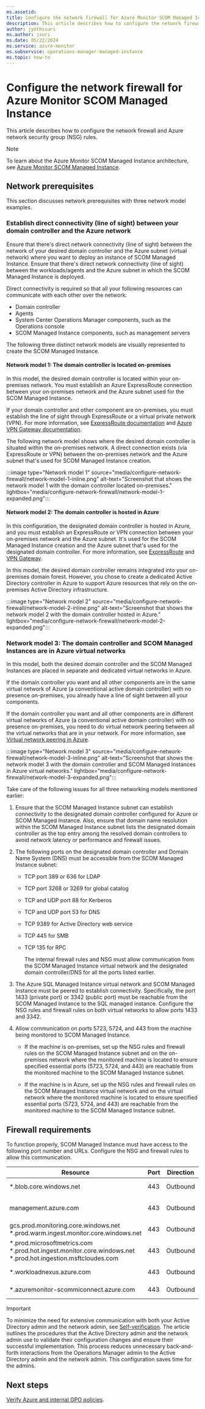 ```yaml
---
ms.assetid: 
title: Configure the network firewall for Azure Monitor SCOM Managed Instance
description: This article describes how to configure the network firewall.
author: jyothisuri
ms.author: jsuri
ms.date: 05/22/2024
ms.service: azure-monitor
ms.subservice: operations-manager-managed-instance
ms.topic: how-to
---
```


# Configure the network firewall for Azure Monitor SCOM Managed Instance

This article describes how to configure the network firewall and Azure network security group (NSG) rules.

> [!NOTE]
> To learn about the Azure Monitor SCOM Managed Instance architecture, see [Azure Monitor SCOM Managed Instance](overview.md).

## Network prerequisites

This section discusses network prerequisites with three network model examples.

### Establish direct connectivity (line of sight) between your domain controller and the Azure network

Ensure that there's direct network connectivity (line of sight) between the network of your desired domain controller and the Azure subnet (virtual network) where you want to deploy an instance of SCOM Managed Instance. Ensure that there's direct network connectivity (line of sight) between the workloads/agents and the Azure subnet in which the SCOM Managed Instance is deployed.

Direct connectivity is required so that all your following resources can communicate with each other over the network:

- Domain controller
- Agents
- System Center Operations Manager components, such as the Operations console
- SCOM Managed Instance components, such as management servers

The following three distinct network models are visually represented to create the SCOM Managed Instance.

#### Network model 1: The domain controller is located on-premises

In this model, the desired domain controller is located within your on-premises network. You must establish an Azure ExpressRoute connection between your on-premises network and the Azure subnet used for the SCOM Managed Instance.

If your domain controller and other component are on-premises, you must establish the line of sight through ExpressRoute or a virtual private network (VPN). For more information, see [ExpressRoute documentation](/azure/expressroute/) and [Azure VPN Gateway documentation](/azure/vpn-gateway/).

The following network model shows where the desired domain controller is situated within the on-premises network. A direct connection exists (via ExpressRoute or VPN) between the on-premises network and the Azure subnet that's used for SCOM Managed Instance creation.

:::image type="Network model 1" source="media/configure-network-firewall/network-model-1-inline.png" alt-text="Screenshot that shows the network model 1 with the domain controller located on-premises." lightbox="media/configure-network-firewall/network-model-1-expanded.png":::

#### Network model 2: The domain controller is hosted in Azure

In this configuration, the designated domain controller is hosted in Azure, and you must establish an ExpressRoute or VPN connection between your on-premises network and the Azure subnet. It's used for the SCOM Managed Instance creation and the Azure subnet that's used for the designated domain controller. For more information, see [ExpressRoute](/azure/expressroute/) and [VPN Gateway](/azure/vpn-gateway/).

In this model, the desired domain controller remains integrated into your on-premises domain forest. However, you chose to create a dedicated Active Directory controller in Azure to support Azure resources that rely on the on-premises Active Directory infrastructure.

:::image type="Network model 2" source="media/configure-network-firewall/network-model-2-inline.png" alt-text="Screenshot that shows the network model 2 with the domain controller hosted in Azure." lightbox="media/configure-network-firewall/network-model-2-expanded.png":::

### Network model 3: The domain controller and SCOM Managed Instances are in Azure virtual networks

In this model, both the desired domain controller and the SCOM Managed Instances are placed in separate and dedicated virtual networks in Azure.

If the domain controller you want and all other components are in the same virtual network of Azure (a conventional active domain controller) with no presence on-premises, you already have a line of sight between all your components.

If the domain controller you want and all other components are in different virtual networks of Azure (a conventional active domain controller) with no presence on-premises, you need to do virtual network peering between all the virtual networks that are in your network. For more information, see [Virtual network peering in Azure](/azure/virtual-network/virtual-network-peering-overview).

:::image type="Network model 3" source="media/configure-network-firewall/network-model-3-inline.png" alt-text="Screenshot that shows the network model 3 with the domain controller and SCOM Managed Instances in Azure virtual networks." lightbox="media/configure-network-firewall/network-model-3-expanded.png":::

Take care of the following issues for all three networking models mentioned earlier:

1. Ensure that the SCOM Managed Instance subnet can establish connectivity to the designated domain controller configured for Azure or SCOM Managed Instance. Also, ensure that domain name resolution within the SCOM Managed Instance subnet lists the designated domain controller as the top entry among the resolved domain controllers to avoid network latency or performance and firewall issues.

1. The following ports on the designated domain controller and Domain Name System (DNS) must be accessible from the SCOM Managed Instance subnet:
     - TCP port 389 or 636 for LDAP
     - TCP port 3268 or 3269 for global catalog
     - TCP and UDP port 88 for Kerberos
     - TCP and UDP port 53 for DNS
     - TCP 9389 for Active Directory web service
     - TCP 445 for SMB
     - TCP 135 for RPC

       The internal firewall rules and NSG must allow communication from the SCOM Managed Instance virtual network and the designated domain controller/DNS for all the ports listed earlier.

1. The Azure SQL Managed Instance virtual network and SCOM Managed Instance must be peered to establish connectivity. Specifically, the port 1433 (private port) or 3342 (public port) must be reachable from the SCOM Managed Instance to the SQL managed instance. Configure the NSG rules and firewall rules on both virtual networks to allow ports 1433 and 3342.

1. Allow communication on ports 5723, 5724, and 443 from the machine being monitored to SCOM Managed Instance.

      - If the machine is on-premises, set up the NSG rules and firewall rules on the SCOM Managed Instance subnet and on the on-premises network where the monitored machine is located to ensure specified essential ports (5723, 5724, and 443) are reachable from the monitored machine to the SCOM Managed Instance subnet.
      
      - If the machine is in Azure, set up the NSG rules and firewall rules on the SCOM Managed Instance virtual network and on the virtual network where the monitored machine is located to ensure specified essential ports (5723, 5724, and 443) are reachable from the monitored machine to the SCOM Managed Instance subnet.

## Firewall requirements

To function properly, SCOM Managed Instance must have access to the following port number and URLs. Configure the NSG and firewall rules to allow this communication.  

|Resource|Port|Direction|Service Tags|Purpose|
|---|---|---|---|---|
|*.blob.core.windows.net|443|Outbound|Storage|Azure Storage|
|management.azure.com|443|Outbound|AzureResourceManager|Azure Resource Manager|
|gcs.prod.monitoring.core.windows.net <br/> *.prod.warm.ingest.monitor.core.windows.net|443|Outbound|AzureMonitor|SCOM MI Logs|
|*.prod.microsoftmetrics.com <br/> *.prod.hot.ingest.monitor.core.windows.net <br/> *.prod.hot.ingestion.msftcloudes.com|443|Outbound|AzureMonitor|SCOM MI Metrics|
|*.workloadnexus.azure.com|443|Outbound| |Nexus Service|
|*.azuremonitor-scommiconnect.azure.com|443|Outbound| |Bridge Service|

> [!IMPORTANT]
> To minimize the need for extensive communication with both your Active Directory admin and the network admin, see [Self-verification](self-verification-steps.md). The article outlines the procedures that the Active Directory admin and the network admin use to validate their configuration changes and ensure their successful implementation. This process reduces unnecessary back-and-forth interactions from the Operations Manager admin to the Active Directory admin and the network admin. This configuration saves time for the admins.

## Next steps

[Verify Azure and internal GPO policies](verify-azure-internal-group-policy-object-policies.md).
  
